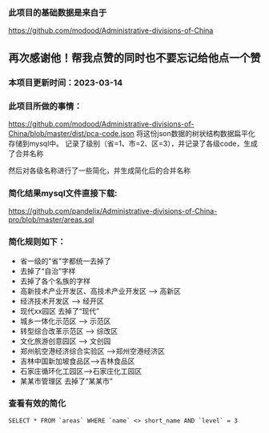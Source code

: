 ### 此项目的基础数据是来自于

https://github.com/modood/Administrative-divisions-of-China

## 再次感谢他！帮我点赞的同时也不要忘记给他点一个赞

### 本项目更新时间：2023-03-14

### 此项目所做的事情：

https://github.com/modood/Administrative-divisions-of-China/blob/master/dist/pca-code.json
将这份json数据的树状结构数据扁平化存储到mysql中。
记录了级别（省=1、市=2、区=3），并记录了各级code，生成了合并名称

然后对各级名称进行了一些简化，并生成简化后的合并名称

### 简化结果mysql文件直接下载:

https://github.com/pandelix/Administrative-divisions-of-China-pro/blob/master/areas.sql

### 简化规则如下：

- 省一级的"省"字都统一去掉了
- 去掉了“自治”字样
- 去掉了各个名族的字样
- 高新技术产业开发区、高技术产业开发区  --> 高新区
- 经济技术开发区  -->  经开区
- 现代xx园区 去掉了“现代”
- 城乡一体化示范区   --> 示范区
- 转型综合改革示范区  --> 综改区
- 文化旅游创意园区 --> 文创园
- 郑州航空港经济综合实验区 -->郑州空港经济区
- 吉林中国新加坡食品区-->吉林食品区
- 石家庄循环化工园区-->石家庄化工园区
- 某某市管理区 去掉了“某某市”

### 查看有效的简化

```mysql
SELECT * FROM `areas` WHERE `name` <> short_name AND `level` = 3
```
